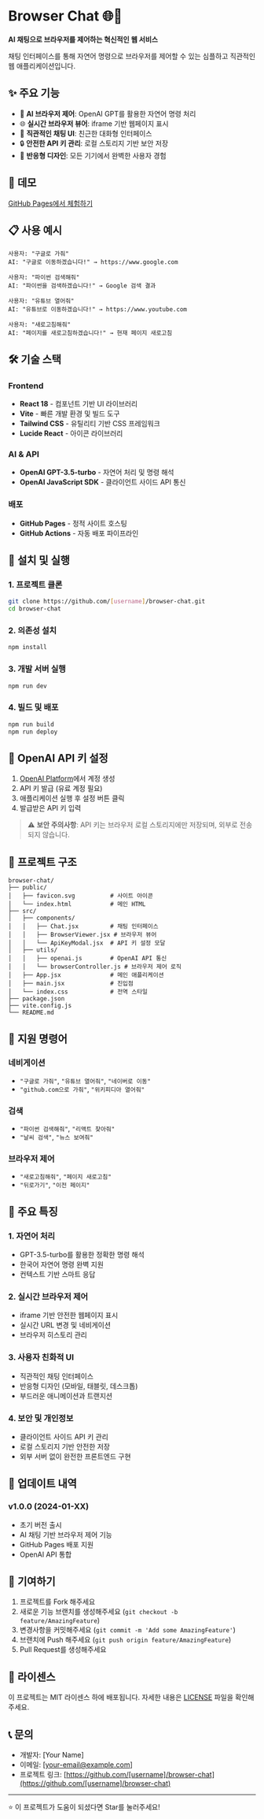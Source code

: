 # Browser Chat 🌐💬

**AI 채팅으로 브라우저를 제어하는 혁신적인 웹 서비스**

채팅 인터페이스를 통해 자연어 명령으로 브라우저를 제어할 수 있는 심플하고 직관적인 웹 애플리케이션입니다.

## ✨ 주요 기능

- 🤖 **AI 브라우저 제어**: OpenAI GPT를 활용한 자연어 명령 처리
- 🌐 **실시간 브라우저 뷰어**: iframe 기반 웹페이지 표시
- 💬 **직관적인 채팅 UI**: 친근한 대화형 인터페이스
- 🔒 **안전한 API 키 관리**: 로컬 스토리지 기반 보안 저장
- 📱 **반응형 디자인**: 모든 기기에서 완벽한 사용자 경험

## 🚀 데모

[GitHub Pages에서 체험하기](https://[username].github.io/browser-chat)

## 📋 사용 예시

```
사용자: "구글로 가줘"
AI: "구글로 이동하겠습니다!" → https://www.google.com

사용자: "파이썬 검색해줘"
AI: "파이썬을 검색하겠습니다!" → Google 검색 결과

사용자: "유튜브 열어줘"
AI: "유튜브로 이동하겠습니다!" → https://www.youtube.com

사용자: "새로고침해줘"
AI: "페이지를 새로고침하겠습니다!" → 현재 페이지 새로고침
```

## 🛠️ 기술 스택

### Frontend
- **React 18** - 컴포넌트 기반 UI 라이브러리
- **Vite** - 빠른 개발 환경 및 빌드 도구
- **Tailwind CSS** - 유틸리티 기반 CSS 프레임워크
- **Lucide React** - 아이콘 라이브러리

### AI & API
- **OpenAI GPT-3.5-turbo** - 자연어 처리 및 명령 해석
- **OpenAI JavaScript SDK** - 클라이언트 사이드 API 통신

### 배포
- **GitHub Pages** - 정적 사이트 호스팅
- **GitHub Actions** - 자동 배포 파이프라인

## 🔧 설치 및 실행

### 1. 프로젝트 클론
```bash
git clone https://github.com/[username]/browser-chat.git
cd browser-chat
```

### 2. 의존성 설치
```bash
npm install
```

### 3. 개발 서버 실행
```bash
npm run dev
```

### 4. 빌드 및 배포
```bash
npm run build
npm run deploy
```

## 🔑 OpenAI API 키 설정

1. [OpenAI Platform](https://platform.openai.com/)에서 계정 생성
2. API 키 발급 (유료 계정 필요)
3. 애플리케이션 실행 후 설정 버튼 클릭
4. 발급받은 API 키 입력

> ⚠️ **보안 주의사항**: API 키는 브라우저 로컬 스토리지에만 저장되며, 외부로 전송되지 않습니다.

## 📁 프로젝트 구조

```
browser-chat/
├── public/
│   ├── favicon.svg          # 사이트 아이콘
│   └── index.html           # 메인 HTML
├── src/
│   ├── components/
│   │   ├── Chat.jsx         # 채팅 인터페이스
│   │   ├── BrowserViewer.jsx # 브라우저 뷰어
│   │   └── ApiKeyModal.jsx  # API 키 설정 모달
│   ├── utils/
│   │   ├── openai.js        # OpenAI API 통신
│   │   └── browserController.js # 브라우저 제어 로직
│   ├── App.jsx              # 메인 애플리케이션
│   ├── main.jsx             # 진입점
│   └── index.css            # 전역 스타일
├── package.json
├── vite.config.js
└── README.md
```

## 🎯 지원 명령어

### 네비게이션
- `"구글로 가줘"`, `"유튜브 열어줘"`, `"네이버로 이동"`
- `"github.com으로 가줘"`, `"위키피디아 열어줘"`

### 검색
- `"파이썬 검색해줘"`, `"리액트 찾아줘"`
- `"날씨 검색"`, `"뉴스 보여줘"`

### 브라우저 제어
- `"새로고침해줘"`, `"페이지 새로고침"`
- `"뒤로가기"`, `"이전 페이지"`

## 🌟 주요 특징

### 1. 자연어 처리
- GPT-3.5-turbo를 활용한 정확한 명령 해석
- 한국어 자연어 명령 완벽 지원
- 컨텍스트 기반 스마트 응답

### 2. 실시간 브라우저 제어
- iframe 기반 안전한 웹페이지 표시
- 실시간 URL 변경 및 네비게이션
- 브라우저 히스토리 관리

### 3. 사용자 친화적 UI
- 직관적인 채팅 인터페이스
- 반응형 디자인 (모바일, 태블릿, 데스크톱)
- 부드러운 애니메이션과 트랜지션

### 4. 보안 및 개인정보
- 클라이언트 사이드 API 키 관리
- 로컬 스토리지 기반 안전한 저장
- 외부 서버 없이 완전한 프론트엔드 구현

## 🔄 업데이트 내역

### v1.0.0 (2024-01-XX)
- 초기 버전 출시
- AI 채팅 기반 브라우저 제어 기능
- GitHub Pages 배포 지원
- OpenAI API 통합

## 🤝 기여하기

1. 프로젝트를 Fork 해주세요
2. 새로운 기능 브랜치를 생성해주세요 (`git checkout -b feature/AmazingFeature`)
3. 변경사항을 커밋해주세요 (`git commit -m 'Add some AmazingFeature'`)
4. 브랜치에 Push 해주세요 (`git push origin feature/AmazingFeature`)
5. Pull Request를 생성해주세요

## 📄 라이센스

이 프로젝트는 MIT 라이센스 하에 배포됩니다. 자세한 내용은 [LICENSE](LICENSE) 파일을 확인해주세요.

## 📞 문의

- 개발자: [Your Name]
- 이메일: [your-email@example.com]
- 프로젝트 링크: [https://github.com/[username]/browser-chat](https://github.com/[username]/browser-chat)

---

⭐ 이 프로젝트가 도움이 되셨다면 Star를 눌러주세요!